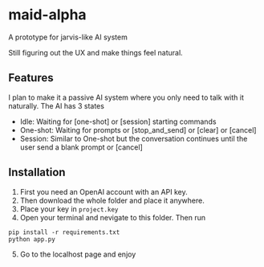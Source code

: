 # maid-alpha
A prototype for jarvis-like AI system

Still figuring out the UX and make things feel natural.

## Features
I plan to make it a passive AI system where you only need to talk with it naturally.
The AI has 3 states
- Idle: Waiting for [one-shot] or [session] starting commands
- One-shot: Waiting for prompts or [stop_and_send] or [clear] or [cancel]
- Session: Similar to One-shot but the conversation continues until the user send a blank prompt or [cancel]

## Installation
1. First you need an OpenAI account with an API key.
2. Then download the whole folder and place it anywhere.
3. Place your key in `project.key`
4. Open your terminal and nevigate to this folder. Then run
```
pip install -r requirements.txt
python app.py
```
5. Go to the localhost page and enjoy
